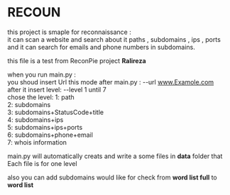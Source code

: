 # RECOUN
this project is smaple for reconnaissance :<br>
it can scan a website and search about it paths , subdomains , ips , ports<br>
and it can search for emails and phone numbers in subdomains.


this file is a test from ReconPie project **Ralireza**<br>

when you run main.py :<br>
you shoud insert Url this mode after main.py : --url www.Examole.com<br>
after it insert level: --level 1 until 7<br>
chose the level:
1: path <br>
2: subdomains <br>
3: subdomains+StatusCode+title <br>
4: subdomains+ips <br>
5: subdomains+ips+ports <br>
6: subdomains+phone+email <br>
7: whois information <br>

main.py will automatically  creats and write a some files in **data** folder that <br>
Each file is for one level


also you can add subdomains would like for check from **word list full** to **word list**
